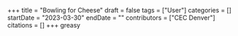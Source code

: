 +++
title = "Bowling for Cheese"
draft = false
tags = ["User"]
categories = []
startDate = "2023-03-30"
endDate = ""
contributors = ["CEC Denver"]
citations = []
+++
greasy
